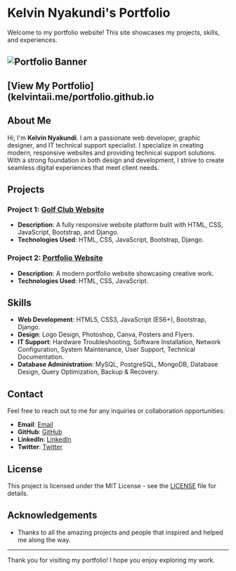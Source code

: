 # Kelvin Nyakundi's Portfolio

Welcome to my portfolio website! This site showcases my projects, skills, and experiences. 

![Portfolio Banner](https://img.icons8.com/fluency/180/000000/code.png)
---
[View My Portfolio](kelvintaii.me/portfolio.github.io
---
## About Me

Hi, I'm **Kelvin Nyakundi**. I am a passionate web developer, graphic designer, and IT technical support specialist. I specialize in creating modern, responsive websites and providing technical support solutions. With a strong foundation in both design and development, I strive to create seamless digital experiences that meet client needs.

## Projects

### Project 1: [Golf Club Website](https://github.com/KelvinTaii/gofugolfclub)
- **Description**: A fully responsive website platform built with HTML, CSS, JavaScript, Bootstrap, and Django.
- **Technologies Used**: HTML, CSS, JavaScript, Bootstrap, Django.

### Project 2: [Portfolio Website](https://github.com/KelvinTaii/portfolio.github.io)
- **Description**: A modern portfolio website showcasing creative work.
- **Technologies Used**: HTML, CSS, JavaScript.

## Skills

- **Web Development**: HTML5, CSS3, JavaScript (ES6+), Bootstrap, Django.
- **Design**: Logo Design, Photoshop, Canva, Posters and Flyers.
- **IT Support**: Hardware Troubleshooting, Software Installation, Network Configuration, System Maintenance, User Support, Technical Documentation.
- **Database Administration**: MySQL, PostgreSQL, MongoDB, Database Design, Query Optimization, Backup & Recovery.

## Contact

Feel free to reach out to me for any inquiries or collaboration opportunities:

- **Email**: [Email](mailto:nyakundilizper@gmail.com)
- **GitHub**: [GitHub](https://github.com/KelvinTaii)
- **LinkedIn**: [LinkedIn](https://www.linkedin.com/in/kelvin-taii/)
- **Twitter**: [Twitter](https://twitter.com/losttai)

## License

This project is licensed under the MIT License - see the [LICENSE](LICENSE) file for details.

## Acknowledgements

- Thanks to all the amazing projects and people that inspired and helped me along the way.

---

Thank you for visiting my portfolio! I hope you enjoy exploring my work.